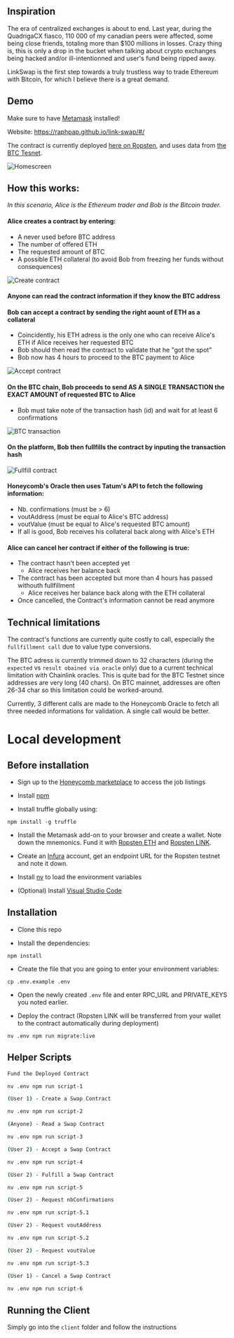 ## Inspiration

The era of centralized exchanges is about to end. Last year, during the QuadrigaCX fiasco, 110 000 of my canadian peers were affected, some being close friends, totaling more than $100 millions in losses. Crazy thing is, this is only a drop in the bucket when talking about crypto exchanges being hacked and/or ill-intentionned and user's fund being ripped away.

LinkSwap is the first step towards a truly trustless way to trade Ethereum with Bitcoin, for which I believe there is a great demand.

## Demo

Make sure to have [Metamask](https://metamask.io/) installed!

Website: https://raphpap.github.io/link-swap/#/

The contract is currently deployed [here on Ropsten](https://ropsten.etherscan.io/address/0x3f458ebe40f6fa1bc8546884dfb82b6becb2546d), and uses data from [the BTC Tesnet](https://live.blockcypher.com/btc-testnet).

![Homescreen](https://user-images.githubusercontent.com/14226032/77242817-143f7600-6bd9-11ea-9615-8f9e492e4bc1.png)

## How this works:

*In this scenario, Alice is the Ethereum trader and Bob is the Bitcoin trader.*

#### Alice creates a contract by entering:
- A never used before BTC address
- The number of offered ETH
- The requested amount of BTC
- A possible ETH collateral (to avoid Bob from freezing her funds without consequences)

![Create contract](https://user-images.githubusercontent.com/14226032/77242853-7009ff00-6bd9-11ea-8d78-f6e9c766bbe9.png)

#### Anyone can read the contract information if they know the BTC address

#### Bob can accept a contract by sending the right aount of ETH as a collateral
- Coincidently, his ETH adress is the only one who can receive Alice's ETH if Alice receives her requested BTC
- Bob should then read the contract to validate that he "got the spot"
- Bob now has 4 hours to proceed to the BTC payment to Alice

![Accept contract](https://user-images.githubusercontent.com/14226032/77242869-aba4c900-6bd9-11ea-938c-4b53dc662c0a.png)

#### On the BTC chain, Bob proceeds to send AS A SINGLE TRANSACTION the EXACT AMOUNT of requested BTC to Alice
- Bob must take note of the transaction hash (id) and wait for at least 6 confirmations

![BTC transaction](https://user-images.githubusercontent.com/14226032/77242892-e0b11b80-6bd9-11ea-804f-fad3988b70bd.png)

#### On the platform, Bob then fullfills the contract by inputing the transaction hash

![Fullfill contract](https://user-images.githubusercontent.com/14226032/77242913-1524d780-6bda-11ea-9d3f-a5cba155f5a2.png)

#### Honeycomb's Oracle then uses Tatum's API to fetch the following information:
- Nb. confirmations (must be > 6)
- voutAddress (must be equal to Alice's BTC address)
- voutValue (must be equal to Alice's requested BTC amount)
- If all is good, Bob receives his collateral back along with Alice's ETH

#### Alice can cancel her contract if either of the following is true:
- The contract hasn't been accepted yet
  - Alice receives her balance back
- The contract has been accepted but more than 4 hours has passed withouth fullfillment
  - Alice receives her balance back along with the ETH collateral
- Once cancelled, the Contract's information cannot be read anymore

## Technical limitations

The contract's functions are currently quite costly to call, especially the `fullfillment call` due to value type conversions.

The BTC adress is currently trimmed down to 32 characters (during the `expected` vs `result obained via oracle` only) due to a current technical limitation with Chainlink oracles. This is quite bad for the BTC Testnet since addresses are very long (40 chars). On BTC mainnet, addresses are often 26-34 char so this limitation could be worked-around.

Currently, 3 different calls are made to the Honeycomb Oracle to fetch all three needed informations for validation. A single call would be better.

# Local development

## Before installation

- Sign up to the [Honeycomb marketplace](https://honeycomb.marketplace) to access the job listings

- Install [npm](https://www.npmjs.com/get-npm)

- Install truffle globally using:

`npm install -g truffle`

- Install the Metamask add-on to your browser and create a wallet.
Note down the mnemonics.
Fund it with [Ropsten ETH](https://faucet.metamask.io/) and [Ropsten LINK](https://ropsten.chain.link/).

- Create an [Infura](https://infura.io/) account, get an endpoint URL for the Ropsten testnet and note it down.

- Install [nv](https://github.com/jcouture/nv) to load the environment variables

- (Optional) Install [Visual Studio Code](https://code.visualstudio.com/)

## Installation

- Clone this repo

- Install the dependencies:

`npm install`

- Create the file that you are going to enter your environment variables:

`cp .env.example .env`

- Open the newly created `.env` file and enter RPC_URL and PRIVATE_KEYS you noted earlier.

- Deploy the contract (Ropsten LINK will be transferred from your wallet to the contract automatically during deployment)

`nv .env npm run migrate:live`

## Helper Scripts

```bash
Fund the Deployed Contract

nv .env npm run script-1
```

```bash
(User 1) - Create a Swap Contract

nv .env npm run script-2
```

```bash
(Anyone) - Read a Swap Contract

nv .env npm run script-3
```

```bash
(User 2) - Accept a Swap Contract

nv .env npm run script-4
```

```bash
(User 2) - Fulfill a Swap Contract

nv .env npm run script-5
```

```bash
(User 2) - Request nbConfirmations

nv .env npm run script-5.1
```

```bash
(User 2) - Request voutAddress

nv .env npm run script-5.2
```

```bash
(User 2) - Request voutValue

nv .env npm run script-5.3
```

```bash
(User 1) - Cancel a Swap Contract

nv .env npm run script-6
```

## Running the Client

Simply go into the `client` folder and follow the instructions
